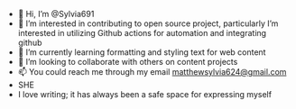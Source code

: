 - 👋 Hi, I’m @Sylvia691
- 👀 I’m interested in contributing to open source project, particularly I’m interested in utilizing Github actions for automation and integrating github
- 🌱 I’m currently learning formatting and styling text for web content
- 💞️ I’m looking to collaborate with others on content projects
- 📫 You could reach me through my email matthewsylvia624@gmail.com
- SHE
- I love writing; it has always been a safe space for expressing myself

<!---
Sylvia691/Sylvia691 is a ✨ special ✨ repository because its `README.md` (this file) appears on your GitHub profile.
You can click the Preview link to take a look at your changes.
--->
